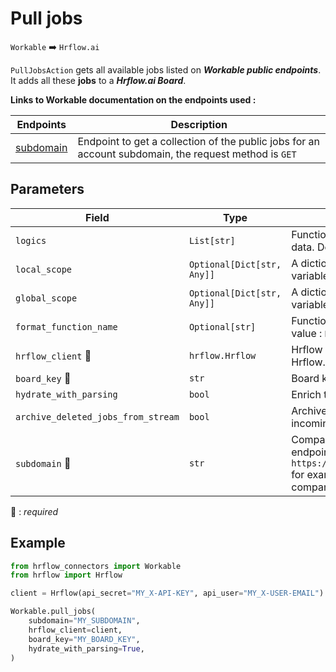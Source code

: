 # Pull jobs

`Workable` :arrow_right: `Hrflow.ai`

`PullJobsAction` gets all available jobs listed on ***Workable public endpoints***. It adds all these **jobs** to a ***Hrflow.ai Board***.

**Links to Workable documentation on the endpoints used :**

| Endpoints | Description |
| --------- | ----------- |
| [subdomain](https://workable.readme.io/docs/jobs-1) | Endpoint to get a collection of the public jobs for an account subdomain, the request method is `GET` |

## Parameters

| Field | Type | Description |
| ----- | ---- | ----------- |
| `logics`  | `List[str]` | Function names to apply as filter before pushing the data. Default value : `[]`        |
| `local_scope`  | `Optional[Dict[str, Any]]` | A dictionary containing the current scope's local variables. Default value : `None`        |
| `global_scope`  | `Optional[Dict[str, Any]]` | A dictionary containing the current scope's global variables. Default value : `None`       |
| `format_function_name`  | `Optional[str]` | Function name to format job before pushing. Default value : `None`        |
| `hrflow_client` :red_circle: | `hrflow.Hrflow` | Hrflow client instance used to communicate with the Hrflow.ai API        |
| `board_key` :red_circle: | `str` | Board key where the jobs to be added will be stored        |
| `hydrate_with_parsing`  | `bool` | Enrich the job with parsing. Default value : `False`        |
| `archive_deleted_jobs_from_stream`  | `bool` | Archive Board jobs when they are no longer in the incoming job stream. Default value : `True`        |
| `subdomain` :red_circle: | `str` | Companies have jobs listed on workable public endpoints, subdomain of a company endpoint in `https://www.workable.com/api/accounts/{subdomain}` for example subdomain=`eurostar` for ***Eurostar*** company      |

:red_circle: : *required* 

## Example

```python
from hrflow_connectors import Workable
from hrflow import Hrflow

client = Hrflow(api_secret="MY_X-API-KEY", api_user="MY_X-USER-EMAIL")

Workable.pull_jobs(
    subdomain="MY_SUBDOMAIN",
    hrflow_client=client,
    board_key="MY_BOARD_KEY",
    hydrate_with_parsing=True,
)
```